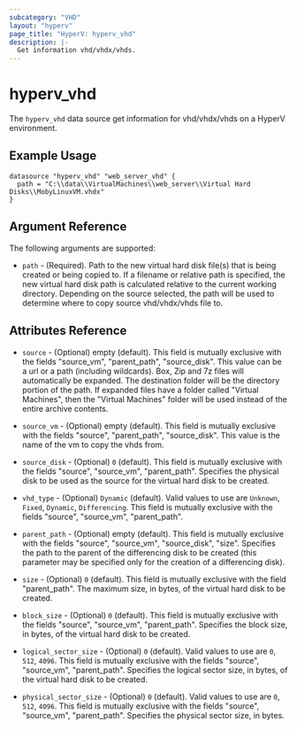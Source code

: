 ```yaml
---
subcategory: "VHD"
layout: "hyperv"
page_title: "HyperV: hyperv_vhd"
description: |-
  Get information vhd/vhdx/vhds.
---
```


# hyperv\_vhd

The ``hyperv_vhd`` data source get information for vhd/vhdx/vhds on a HyperV environment.

## Example Usage

```hcl
datasource "hyperv_vhd" "web_server_vhd" {
  path = "C:\\data\\VirtualMachines\\web_server\\Virtual Hard Disks\\MobyLinuxVM.vhdx"
}
```

## Argument Reference

The following arguments are supported:

* `path` - (Required). Path to the new virtual hard disk file(s) that is being created or being copied to. If a filename or relative path is specified, the new virtual hard disk path is calculated relative to the current working directory. Depending on the source selected, the path will be used to determine where to copy source vhd/vhdx/vhds file to.

## Attributes Reference

* `source` - (Optional) empty (default). This field is mutually exclusive with the fields "source_vm", "parent_path", "source_disk". This value can be a url or a path (including wildcards). Box, Zip and 7z files will automatically be expanded. The destination folder will be the directory portion of the path. If expanded files have a folder called "Virtual Machines", then the "Virtual Machines" folder will be used instead of the entire archive contents. 

* `source_vm` - (Optional) empty (default). This field is mutually exclusive with the fields "source", "parent_path", "source_disk". This value is the name of the vm to copy the vhds from.

* `source_disk` - (Optional) `0` (default). This field is mutually exclusive with the fields "source", "source_vm", "parent_path". Specifies the physical disk to be used as the source for the virtual hard disk to be created.

* `vhd_type` - (Optional) `Dynamic` (default). Valid values to use are `Unknown`, `Fixed`, `Dynamic`, `Differencing`. This field is mutually exclusive with the fields "source", "source_vm", "parent_path".

* `parent_path` - (Optional) empty (default). This field is mutually exclusive with the fields "source", "source_vm", "source_disk", "size". Specifies the path to the parent of the differencing disk to be created (this parameter may be specified only for the creation of a differencing disk).

* `size` - (Optional) `0` (default). This field is mutually exclusive with the field "parent_path". The maximum size, in bytes, of the virtual hard disk to be created.

* `block_size` - (Optional) `0` (default). This field is mutually exclusive with the fields "source", "source_vm", "parent_path". Specifies the block size, in bytes, of the virtual hard disk to be created.

* `logical_sector_size` - (Optional) `0` (default). Valid values to use are `0`, `512`, `4096`. This field is mutually exclusive with the fields "source", "source_vm", "parent_path". Specifies the logical sector size, in bytes, of the virtual hard disk to be created. 

* `physical_sector_size` - (Optional) `0` (default). Valid values to use are `0`, `512`, `4096`. This field is mutually exclusive with the fields	"source",	"source_vm", "parent_path". Specifies the physical sector size, in bytes.
